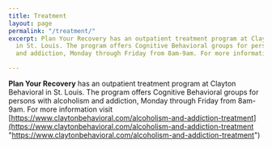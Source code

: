 ```yaml
---
title: Treatment
layout: page
permalink: "/treatment/"
excerpt: Plan Your Recovery has an outpatient treatment program at Clayton Behavioral
  in St. Louis. The program offers Cognitive Behavioral groups for persons with alcoholism
  and addiction, Monday through Friday from 8am-9am. For more information visit https://www.claytonbehavioral.com/alcoholism-and-addiction-treatment

---
```

**Plan Your Recovery** has an outpatient treatment program at Clayton Behavioral in St. Louis. The program offers Cognitive Behavioral groups for persons with alcoholism and addiction, Monday through Friday from 8am-9am. For more information visit [https://www.claytonbehavioral.com/alcoholism-and-addiction-treatment](https://www.claytonbehavioral.com/alcoholism-and-addiction-treatment "https://www.claytonbehavioral.com/alcoholism-and-addiction-treatment")